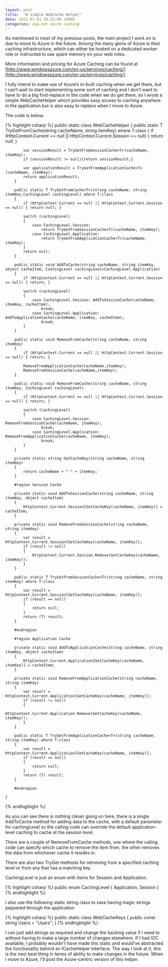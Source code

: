 ```yaml
---
layout: post
title:  "A simple WebCache Helper"
date: 2013-07-01 20:25:00 +0000
categories: asp.net azure caching
---
```


As mentioned in most of my previous posts, the main project I work on is due to move to Azure in the future. Among the many gems of Azure is their caching infrastructure, which can either be hosted on a dedicated worker role or instructed to use spare memory on your web roles.

More information and pricing for Azure Caching can be found at [http://www.windowsazure.com/en-us/services/caching/](http://www.windowsazure.com/en-us/services/caching/)

I fully intend to make use of Azure’s in-built caching when we get there, but I can’t wait to start implementing some sort of caching and I don’t want to have to do a big find-replace in the code when we do get there, so I wrote a simple WebCacheHelper which provides easy access to caching anywhere in the application but is also easy to replace when I move to Azure.

The code is below.

{% highlight csharp %}
    public static class 
        WebCacheHelper
    {
        public static T TryGetFromCache<T>(string cacheName, string itemKey) where T:class
        {
            if (HttpContext.Current == null || HttpContext.Current.Session == null) { return null; }
 
            var sessionResult = TryGetFromSessionCache<T>(cacheName, itemKey);
            if (sessionResult != null){return sessionResult;}
 
            var applicationResult = TryGetFromApplicationCache<T>(cacheName, itemKey);
            return applicationResult;
        }
 
        public static T TryGetFromCache<T>(string cacheName, string itemKey,CachingLevel cachingLevel) where T:class
        {
            if (HttpContext.Current == null || HttpContext.Current.Session == null) { return null; }
 
            switch (cachingLevel)
            {
                case CachingLevel.Session:
                    return TryGetFromSessionCache<T>(cacheName, itemKey);
                case CachingLevel.Application:
                    return TryGetFromApplicationCache<T>(cacheName, itemKey);
            }
            return null;
        }
 
        public static void AddToCache(string cacheName, string itemKey, object cacheItem, CachingLevel cachingLevel=CachingLevel.Application)
        {
            if (HttpContext.Current == null || HttpContext.Current.Session == null) { return; }
 
            switch (cachingLevel)
            {
                case CachingLevel.Session: AddToSessionCache(cacheName, itemKey, cacheItem);
                    break;
                case CachingLevel.Application: AddToApplicationCache(cacheName, itemKey, cacheItem);
                    break;
            }
        }
 
        public static void RemoveFromCache(string cacheName, string itemKey)
        {
            if (HttpContext.Current == null || HttpContext.Current.Session == null) { return; }
 
            RemoveFromApplicationCache(cacheName,itemKey);
            RemoveFromSessionCache(cacheName,itemKey);
        }
 
        public static void RemoveFromCache(string cacheName, string itemKey, CachingLevel cachingLevel)
        {
            if (HttpContext.Current == null || HttpContext.Current.Session == null) { return; }
 
            switch (cachingLevel)
            {
                case CachingLevel.Session: RemoveFromSessionCache(cacheName, itemKey);
                    break;
                case CachingLevel.Application: RemoveFromApplicationCache(cacheName, itemKey);
                    break;
            }
        }
 
        private static string GetCacheKey(string cacheName, string itemKey)
        {
            return cacheName + "-" + itemKey;
        }
 
        #region Session Cache
 
        private static void AddToSessionCache(string cacheName, string itemKey, object cacheItem)
        {
            HttpContext.Current.Session[GetCacheKey(cacheName, itemKey)] = cacheItem;
        }
 
        private static void RemoveFromSessionCache(string cacheName, string itemKey)
        {
            var result = HttpContext.Current.Session[GetCacheKey(cacheName, itemKey)];
            if (result != null)
            {
                HttpContext.Current.Session.Remove(GetCacheKey(cacheName, itemKey));
            }
        }
        
        public static T TryGetFromSessionCache<T>(string cacheName, string itemKey) where T:class
        {
            var result = HttpContext.Current.Session[GetCacheKey(cacheName, itemKey)];
            if (result == null)
            {
                return null;
            }
            return (T) result;
        }
 
        #endregion
 
        #region Application Cache
 
        private static void AddToApplicationCache(string cacheName, string itemKey, object cacheItem)
        {
            HttpContext.Current.Application[GetCacheKey(cacheName, itemKey)] = cacheItem;
        }
 
        private static void RemoveFromApplicationCache(string cacheName, string itemKey)
        {
            var result = HttpContext.Current.Application[GetCacheKey(cacheName, itemKey)];
            if (result != null)
            {
                HttpContext.Current.Application.Remove(GetCacheKey(cacheName, itemKey));
            }
        }
 
        public static T TryGetFromApplicationCache<T>(string cacheName, string itemKey) where T:class
        {
            var result = HttpContext.Current.Application[GetCacheKey(cacheName, itemKey)];
            if (result == null)
            {
                return null;
            }
            return (T) result;
        }
 
        #endregion
 
    }
{% endhighlight %}

As you can see there is nothing clever going on here, there is a single AddToCache method for adding data to the cache, with a default parameter for cachingLevel so the calling code can override the default application-level caching to cache at the session level.

There are a couple of RemoveFromCache methods, one where the calling code can specify which cache to remove the item from, the other removes the data from whichever cache it resides in.

There are also two TryGet methods for retrieving from a specified caching level or from any that has a matching key.

CachingLevel is just an enum with items for Session and Application.

{% highlight csharp %}
     public enum CachingLevel
    {
        Application,
        Session
    }
{% endhighlight %}

I also use the following static string class to save having magic strings peppered through the application

{% highlight csharp %}
    public static class WebCacheKeys    {
        public const string Users = "Users";
    }
{% endhighlight %}

I can just add strings as required and change the backing value if I need to without having to make a large number of changes elsewhere. If I had IOC available, I probably wouldn't have made this static and would've abstracted the functionality behind an ICacheHelper interface. The way I look at it, this is the next best thing in terms of ability to make changes in the future. When I move to Azure, I'll post the Azure-centric version of this helper.
